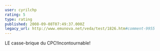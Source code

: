 ```yaml
---
user: cyrilchp
rating: 5
type: rating
published: 2008-09-08T07:49:37.000Z
legacy_url: http://www.emunova.net/veda/test/1826.htm#comment-9955
---
```

LE casse-brique du CPC!Incontournable!